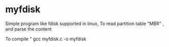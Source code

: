 # myfdisk
Simple program like fdisk supported in linux, To read partition table "MBR" , and parse the content

To compile " gcc myfdisk.c -o myfdisk
